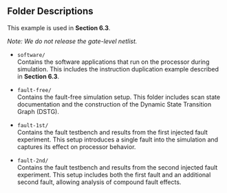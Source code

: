 ## Folder Descriptions

This example is used in **Section 6.3**.

*Note: We do not release the gate-level netlist.*

- `software/`  
  Contains the software applications that run on the processor during simulation. This includes the instruction duplication example described in **Section 6.3**.

- `fault-free/`  
  Contains the fault-free simulation setup. This folder includes scan state documentation and the construction of the Dynamic State Transition Graph (DSTG).

- `fault-1st/`  
  Contains the fault testbench and results from the first injected fault experiment. This setup introduces a single fault into the simulation and captures its effect on processor behavior.

- `fault-2nd/`  
  Contains the fault testbench and results from the second injected fault experiment. This setup includes both the first fault and an additional second fault, allowing analysis of compound fault effects.
